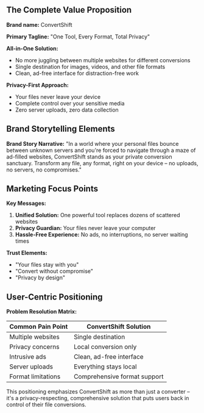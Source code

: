 ## The Complete Value Proposition

**Brand name:** ConvertShift

**Primary Tagline:** "One Tool, Every Format, Total Privacy"

**All-in-One Solution:**
- No more juggling between multiple websites for different conversions
- Single destination for images, videos, and other file formats
- Clean, ad-free interface for distraction-free work

**Privacy-First Approach:**
- Your files never leave your device
- Complete control over your sensitive media
- Zero server uploads, zero data collection

## Brand Storytelling Elements

**Brand Story Narrative:**
"In a world where your personal files bounce between unknown servers and you're forced to navigate through a maze of ad-filled websites, ConvertShift stands as your private conversion sanctuary. Transform any file, any format, right on your device – no uploads, no servers, no compromises."

## Marketing Focus Points

**Key Messages:**
1. **Unified Solution:** One powerful tool replaces dozens of scattered websites
2. **Privacy Guardian:** Your files never leave your computer
3. **Hassle-Free Experience:** No ads, no interruptions, no server waiting times

**Trust Elements:**
- "Your files stay with you"
- "Convert without compromise"
- "Privacy by design"

## User-Centric Positioning

**Problem Resolution Matrix:**

| Common Pain Point | ConvertShift Solution |
|-------------------|----------------------|
| Multiple websites | Single destination |
| Privacy concerns | Local conversion only |
| Intrusive ads | Clean, ad-free interface |
| Server uploads | Everything stays local |
| Format limitations | Comprehensive format support |

This positioning emphasizes ConvertShift as more than just a converter – it's a privacy-respecting, comprehensive solution that puts users back in control of their file conversions.